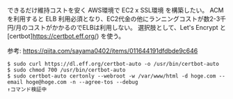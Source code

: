 できるだけ維持コストを安く AWS環境で EC2 x SSL環境 を構築したい。
ACMを利用すると ELB 利用必須となり、EC2代金の他にランニングコストが数2-3千円/月のコストがかかるのでELBは利用しない。
選択肢として、Let's Encrypt と [certbot]https://certbot.eff.org/) を使う。

参考: https://qiita.com/sayama0402/items/011644191dfdbde9c646

```
$ sudo curl https://dl.eff.org/certbot-auto -o /usr/bin/certbot-auto
$ sudo chmod 700 /usr/bin/certbot-auto
$ sudo certbot-auto certonly --webroot -w /var/www/html -d hoge.com --email hoge@hoge.com -n --agree-tos --debug
↑コマンド検証中
```
